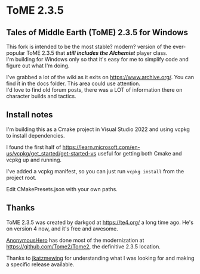 # ToME 2.3.5

## Tales of Middle Earth (ToME) 2.3.5 for Windows

This fork is intended to be the most stable? modern? version of the ever-popular ToME 2.3.5 that ***still includes the Alchemist*** player class.  
I'm building for Windows only so that it's easy for me to simplify code and figure out what I'm doing.

 

I've grabbed a lot of the wiki as it exits on <https://www.archive.org/>.  You can find it in the docs folder. This area could use attention.  
I'd love to find old forum posts, there was a LOT of information there on character builds and tactics.

## Install notes

I'm building this as a Cmake project in Visual Studio 2022 and using vcpkg to install dependencies. 

I found the first half of <https://learn.microsoft.com/en-us/vcpkg/get_started/get-started-vs> useful for getting both Cmake and vcpkg up and running.

I've added a vcpkg manifest, so you can just run ```vcpkg install``` from the project root.

Edit CMakePresets.json with your own paths.


## Thanks
ToME 2.3.5 was created by darkgod at <https://te4.org/> a long time ago.  He's on version 4 now, and it's free and awesome.

[AnonymousHero](https://github.com/BardurArantsson) has done most of the modernization at <https://github.com/Tome2/Tome2>, the definitive 2.3.5 location.

Thanks to [jkatzmewing](https://github.com/jkatzmewing) for understanding what I was looking for and making a specific release available.
